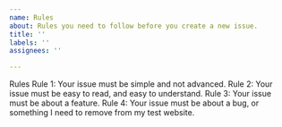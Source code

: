 ```yaml
---
name: Rules
about: Rules you need to follow before you create a new issue.
title: ''
labels: ''
assignees: ''

---
```


Rules
Rule 1: Your issue must be simple and not advanced.
Rule 2: Your issue must be easy to read, and easy to understand.
Rule 3: Your issue must be about a feature.
Rule 4: Your issue must be about a bug, or something I need to remove from my test website.
